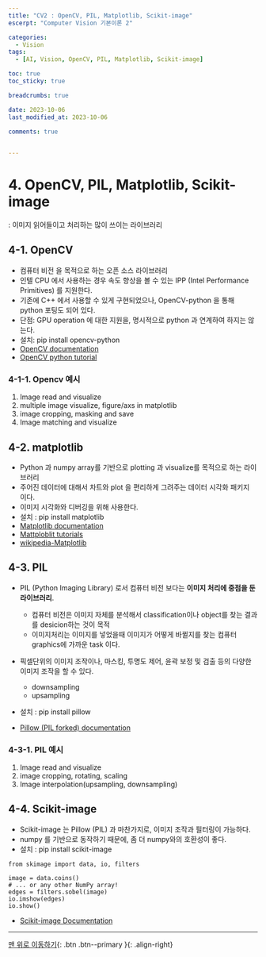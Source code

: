```yaml
---
title: "CV2 : OpenCV, PIL, Matplotlib, Scikit-image"
escerpt: "Computer Vision 기본이론 2"

categories:
  - Vision
tags:
  - [AI, Vision, OpenCV, PIL, Matplotlib, Scikit-image]

toc: true
toc_sticky: true

breadcrumbs: true

date: 2023-10-06
last_modified_at: 2023-10-06

comments: true
 

---
```


# 4. OpenCV, PIL, Matplotlib, Scikit-image 
: 이미지 읽어들이고 처리하는 많이 쓰이는 라이브러리

## 4-1. OpenCV
- 컴퓨터 비전 을 목적으로 하는 오픈 소스 라이브러리
- 인텔 CPU 에서 사용하는 경우 속도 향상을 볼 수 있는 IPP (Intel Performance Primitives) 를 지원한다.
-  기존에 C++ 에서 사용할 수 있게 구현되었으나, OpenCV-python 을 통해 python 포팅도 되어 있다.
-  단점: GPU operation 에 대한 지원을, 명시적으로 python 과 연계하여 하지는 않는다.
- 설치: pip install opencv-python 
- [OpenCV documentation](https://docs.opencv.org/4.x/)
- [OpenCV python tutorial](https://docs.opencv.org/4.x/d6/d00/tutorial_py_root.html)

### 4-1-1. Opencv 예시

1. Image read and visualize
2. multiple image visualize, figure/axs in matplotlib
3. image cropping, masking and save
4. Image matching and visualize

## 4-2. matplotlib

- Python 과 numpy array를 기반으로 plotting 과 visualize를 목적으로 하는 라이브러리
- 주어진 데이터에 대해서 차트와 plot 을 편리하게 그려주는 데이터
시각화 패키지 이다.
- 이미지 시각화와 디버깅을 위해 사용한다.
- 설치 : pip install matplotlib
- [Matplotlib documentation](https://matplotlib.org/stable/index.html)
- [Mattploblit tutorials](https://matplotlib.org/stable/tutorials/index.html)
- [wikipedia-Matplotlib](https://ko.wikipedia.org/wiki/Matplotlib)


## 4-3. PIL

- PIL (Python Imaging Library) 로서 컴퓨터 비전 보다는 **이미지 처리에 중점을 둔 라이브러리**.
  - 컴퓨터 비전은 이미지 자체를 분석해서 classification이나 object를 찾는 결과를 desicion하는 것이 목적
  - 이미지처리는 이미지를 넣었을때 이미지가 어떻게 바뀔지를 찾는 컴퓨터 graphics에 가까운 task 이다.

- 픽셀단위의 이미지 조작이나, 마스킹, 투명도 제어, 윤곽 보정 및 검출 등의 다양한 이미지 조작을 할 수 있다.
  - downsampling
  - upsampling

- 설치 : pip install pillow
- [Pillow (PIL forked) documentation](https://pillow.readthedocs.io/en/stable)

### 4-3-1. PIL 예시

1. Image read and visualize
2. image cropping, rotating, scaling
3. Image interpolation(upsampling, downsampling)

## 4-4. Scikit-image

- Scikit-image 는 Pillow (PIL) 과 마찬가지로, 이미지 조작과 필터링이 가능하다.
- numpy 를 기반으로 동작하기 때문에, 좀 더 numpy와의 호환성이 좋다.
- 설치 : pip install scikit-image

```
from skimage import data, io, filters

image = data.coins()
# ... or any other NumPy array!
edges = filters.sobel(image)
io.imshow(edges)
io.show()
```

- [Scikit-image Documentation](https://scikit-image.org)

---


[맨 위로 이동하기](#){: .btn .btn--primary }{: .align-right}